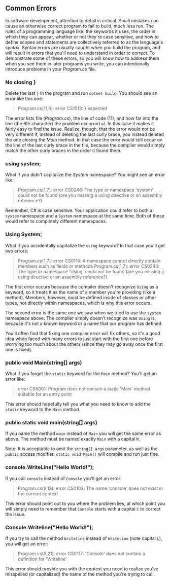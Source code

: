 ## Common Errors

In software development, attention to detail is critical. Small mistakes can cause an otherwise correct program to fail to build, much less run. The rules of a programming language like: the keywords it uses, the order in which they can appear, whether or not they're case sensitive, and how to define scopes and statements are collectively referred to as the language's *syntax*. Syntax errors are usually caught when you build the program, and will result in errors that you'll need to understand in order to correct. To demonstrate some of these errors, so you will know how to address them when you see them in later programs you write, you can intentionally introduce problems in your *Program.cs* file.

### No closing }

Delete the last ``}`` in the program and run ``dotnet build``. You should see an error like this one:
> Program.cs(11,6): error CS1513: } expected

The error lists file (*Program.cs*), the line of code (11), and how far into the line (the 6th character) the problem occurred at. In this case it makes it fairly easy to find the issue. Realize, though, that the error would not be very different if, instead of deleting the last curly brace, you instead deleted the one closing the *Main* method. In that case the error would still occur on the line of the last curly brace in the file, because the compiler would simply match the other curly braces in the order it found them.

### using system;

What if you didn't capitalize the *System* namespace? You might see an error like:
> Program.cs(1,7): error CS0246: The type or namespace 'system' could not be found (are you missing a using directive or an assembly reference?)

Remember, C# is case sensitive. Your application could refer to both a ``system`` namespace and a ``System`` namespace at the same time. Both of these would refer to completely different namespaces.

### Using System;

What if you accidentally capitalize the ``using`` keyword? In that case you'll get two errors:
> Program.cs(1,7): error CS0116: A namespace cannot directly contain members such as fields or methods
> Program.cs(1,7): error CS0246: The type or namespace 'Using' could not be found (are you missing a using directive or an assembly reference?)

The first error occurs because the compiler doesn't recognize ``Using`` as a keyword, so it treats it as the name of a member you're providing (like a method). Members, however, must be defined inside of classes or other types, not directly within namespaces, which is why this error occurs.

The second error is the same one we saw when we tried to use the ``system`` namespace above. The compiler simply doesn't recognize was ``Using`` is, because it's not a known keyword or a name that our program has defined.

You'll often find that fixing one compiler error will fix others, so it's a good idea when faced with many errors to just start with the first one before worrying too much about the others (since they may go away once the first one is fixed).

### public void Main(string[] args)

What if you forget the ``static`` keyword for the ``Main`` method? You'll get an error like:
> error CS5001: Program does not contain a static 'Main' method suitable for an entry point

This error should hopefully tell you what you need to know to add the ``static`` keyword to the ``Main`` method.

### public static void main(string[] args)

If you name the method ``main`` instead of ``Main`` you will get the same error as above. The method must be named exactly ``Main`` with a capital ``M``.

Note: It is acceptable to omit the ``string[] args`` parameter, as well as the ``public`` access modifier. ``static void Main()`` will compile and run just fine.

### console.WriteLine("Hello World!");

If you call ``console`` instead of ``Console`` you'll get an error:
> Program.cs(9,13): error CS0103: The name 'console' does not exist in the current context

This error should point out to you where the problem lies, at which point you will simply need to remember that ``Console`` starts with a capital ``C`` to correct the issue.

### Console.Writeline("Hello World!");

If you try to call the method ``Writeline`` instead of ``WriteLine`` (note capital ``L``), you will get an error:
> Program.cs(9,21): error CS0117: 'Console' does not contain a definition for 'Writeline'

This error should provide you with the context you need to realize you've misspelled (or capitalized) the name of the method you're trying to call.
